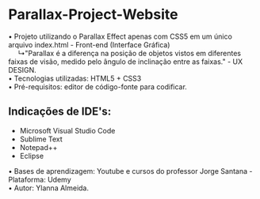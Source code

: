 # Parallax-Project-Website

• Projeto utilizando o Parallax Effect apenas com CSS5 em um único arquivo index.html - Front-end (Interface Gráfica) <br>
    &nbsp;&nbsp;&nbsp;&nbsp; ↳"Parallax é a diferença na posição de objetos vistos em diferentes faixas de visão, medido pelo ângulo de inclinação entre as faixas." - UX DESIGN.<br>
• Tecnologias utilizadas: HTML5 + CSS3 <br>
• Pré-requisitos: editor de código-fonte para codificar. <br>
## Indicações de IDE's:
  - <a href="https://code.visualstudio.com/" style="text-decoration:none">Microsoft Visual Studio Code</a> <br>
  -  <a href="https://www.sublimetext.com/download" style="text-decoration:none">Sublime Text</a> <br>
  -  <a href="https://notepad-plus-plus.org/downloads/" style="text-decoration:none">Notepad++</a> <br>
  -  <a href="https://www.eclipse.org/downloads/" style="text-decoration:none">Eclipse</a><br>
  
• Bases de aprendizagem: Youtube e cursos do professor Jorge Santana - Plataforma: Udemy<br>
• Autor: Ylanna Almeida.
